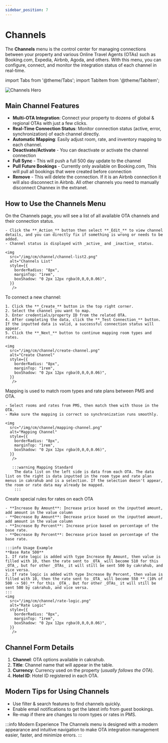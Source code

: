 ```yaml
---
sidebar_position: 7
---
```


# Channels

The **Channels** menu is the control center for managing connections between your property and various Online Travel Agents (OTAs) such as Booking.com, Expedia, Airbnb, Agoda, and others. With this menu, you can configure, connect, and monitor the integration status of each channel in real-time.

import Tabs from '@theme/Tabs';
import TabItem from '@theme/TabItem';

<div style={{marginBottom: '1.5rem'}}>
  <img src="/img/cm/channel/channel-list.png" alt="Channels Hero" style={{width: '100%', borderRadius: '12px', boxShadow: '0 4px 24px rgba(0,0,0,0.08)'}} />
</div>

## Main Channel Features

- **Multi-OTA Integration**: Connect your property to dozens of global & regional OTAs with just a few clicks.
- **Real-Time Connection Status**: Monitor connection status (active, error, synchronization) of each channel directly.
- **Automatic Mapping**: Easily adjust room, rate, and inventory mapping to each channel.
- **Deactivate/Activate** - You can deactivate or activate the channel connection
- **Full Sync** - This will push a full 500 day update to the channel
- **Pull Future Bookings** - Currently only available on Booking.com, This will pull all bookings that were created before connection
- **Remove** - This will delete the connection. If it is an Airbnb connection it will also disconnect in Airbnb. All other channels you need to manually disconnect Channex in the extranet.

## How to Use the Channels Menu

<Tabs className="unique-tabs">
  <TabItem value="list" label="View & Manage Channels" default>
    On the Channels page, you will see a list of all available OTA channels and their connection status.
    
    - Click the **_Action_** button then select **_Edit_** to view channel details, and you can directly fix if something is wrong or needs to be added.
    - Channel status is displayed with _active_ and _inactive_ status.
    
    <img
      src="/img/cm/channel/channel-list2.png"
      alt="Channels List"
      style={{
        borderRadius: "8px",
        marginTop: "1rem",
        boxShadow: "0 2px 12px rgba(0,0,0,0.06)",
      }}
       />
  </TabItem>
  <TabItem value="create" label="Create Channel">
    To connect a new channel:
    
    1. Click the **_Create_** button in the top right corner.
    2. Select the channel you want to map.
    3. Enter credentials/property ID from the related OTA.
    4. After completing the data, click the **_Test Connection_** button. If the inputted data is valid, a successful connection status will appear.
    5. Click the **_Next_** button to continue mapping room types and rates.
    
    <img
      src="/img/cm/channel/create-channel.png"
      alt="Create Channel"
      style={{
        borderRadius: "8px",
        marginTop: "1rem",
        boxShadow: "0 2px 12px rgba(0,0,0,0.06)",
      }}
       />
  </TabItem>
  <TabItem value="mapping" label="Room & Rate Mapping">
    Mapping is used to match room types and rate plans between PMS and OTA.
    
    - Select rooms and rates from PMS, then match them with those in the OTA.
    - Make sure the mapping is correct so synchronization runs smoothly.
    
    <img
      src="/img/cm/channel/mapping-channel.png"
      alt="Mapping Channel"
      style={{
        borderRadius: "8px",
        marginTop: "1rem",
        boxShadow: "0 2px 12px rgba(0,0,0,0.06)",
      }}
       />

       :::warning Mapping Standard
        The data list on the left side is data from each OTA. The data list on the right is data inputted in the room type and rate plan menus in cakrahub and is a selection. If the selection doesn't appear, the room or rate data may already be mapped.
        :::

  </TabItem>
  <TabItem value="rate logic" label="Rate Logic">
    Create special rules for rates on each OTA
    
    - **Increase By Amount**: Increase price based on the inputted amount, add amount in the value column
    - **Decrease By Amount**: Decrease price based on the inputted amount, add amount in the value column
    - **Increase By Percent**: Increase price based on percentage of the base rate.
    - **Decrease By Percent**: Decrease price based on percentage of the base rate.

    :::info Usage Example
    **Base Rate 500**
    1. If rate logic is added with type Increase By Amount, then value is filled with 10, then the rate sent to _OTA_ will become 510 for this _OTA_, but for other _OTAs_ it will still be sent 500 by cakrahub, and vice versa.
    2. If rate logic is added with type Increase By Percent, then value is filled with 10, then the rate sent to _OTA_ will become 550 **_(10% of 500 -> 50)_** for this _OTA_. But for other _OTAs_ it will still be sent 500 by cakrahub, and vice versa.
    :::
    <img
      src="/img/cm/channel/rate-logic.png"
      alt="Rate Logic"
      style={{
        borderRadius: "8px",
        marginTop: "1rem",
        boxShadow: "0 2px 12px rgba(0,0,0,0.06)",
      }}
       />

  </TabItem>
</Tabs>

## Channel Form Details

1. **Channel**: OTA options available in cakrahub.
2. **Title**: Channel name that will appear in the table.
3. **Currency**: Currency used on the property (_usually follows the OTA_).
4. **Hotel ID**: Hotel ID registered in each OTA.

## Modern Tips for Using Channels

- Use filter & search features to find channels quickly.
- Enable email notifications to get the latest info from guest bookings.
- Re-map if there are changes to room types or rates in PMS.

:::info Modern Experience
The Channels menu is designed with a modern appearance and intuitive navigation to make OTA integration management easier, faster, and minimize errors.
:::
